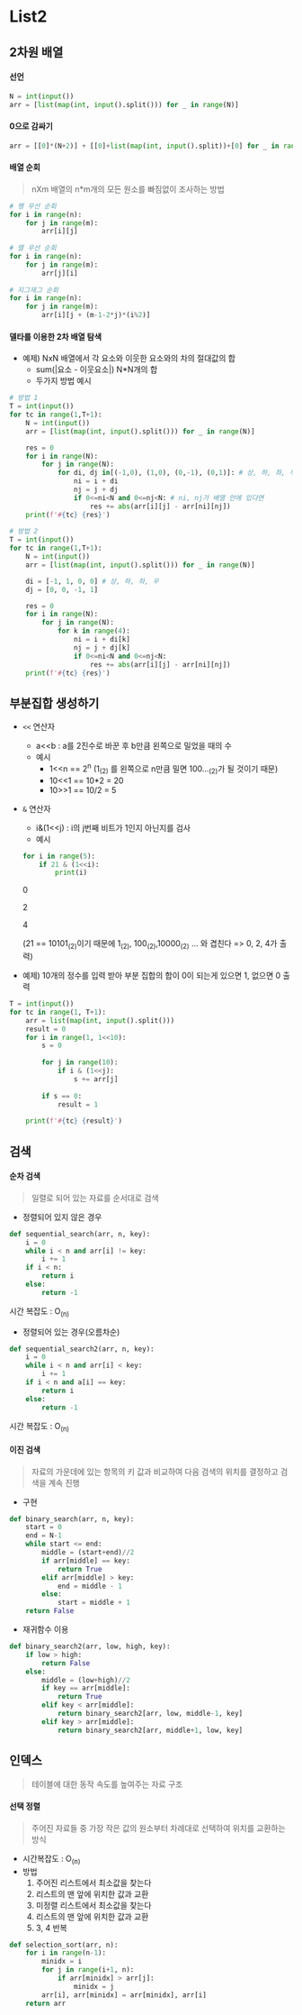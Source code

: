 # List2

## 2차원 배열

#### 선언

```python
N = int(input())
arr = [list(map(int, input().split())) for _ in range(N)]
```



#### 0으로 감싸기

```python
arr = [[0]*(N+2)] + [[0]+list(map(int, input().split))+[0] for _ in range(N)] + [[0]*(N+2)]
```



#### 배열 순회

> nXm 배열의 n*m개의 모든 원소를 빠짐없이 조사하는 방법

```python
# 행 우선 순회
for i in range(n):
    for j in range(m):
        arr[i][j]
        
# 열 우선 순회
for i in range(n):
    for j in range(m):
        arr[j][i]
        
# 지그재그 순회
for i in range(n):
    for j in range(m):
        arr[i][j + (m-1-2*j)*(i%2)]
```



#### 델타를 이용한 2차 배열 탐색

- 예제) NxN 배열에서 각 요소와 이웃한 요소와의 차의 절대값의 합
  - sum(|요소 - 이웃요소|) N*N개의 합
  - 두가지 방법 예시


```python
# 방법 1
T = int(input())
for tc in range(1,T+1):
    N = int(input())
    arr = [list(map(int, input().split())) for _ in range(N)]

    res = 0
    for i in range(N):
        for j in range(N):
            for di, dj in[(-1,0), (1,0), (0,-1), (0,1)]: # 상, 하, 좌, 우
                ni = i + di
                nj = j + dj
                if 0<=ni<N and 0<=nj<N: # ni, nj가 배열 안에 있다면
                    res += abs(arr[i][j] - arr[ni][nj])
    print(f'#{tc} {res}')
    
# 방법 2
T = int(input())
for tc in range(1,T+1):
    N = int(input())
    arr = [list(map(int, input().split())) for _ in range(N)]

    di = [-1, 1, 0, 0] # 상, 하, 좌, 우
    dj = [0, 0, -1, 1]

    res = 0
    for i in range(N):
        for j in range(N):
            for k in range(4):
                ni = i + di[k]
                nj = j + dj[k]
                if 0<=ni<N and 0<=nj<N:
                    res += abs(arr[i][j] - arr[ni][nj])
    print(f'#{tc} {res}')
```



## 부분집합 생성하기

- `<<` 연산자

  - a<<b : a를 2진수로 바꾼 후 b만큼 왼쪽으로 밀었을 때의 수
  - 예시
    - 1<<n == 2<sup>n</sup> (1<sub>(2)</sub> 를 왼쪽으로 n만큼 밀면 100...<sub>(2)</sub>가 될 것이기 때문)
    - 10<<1 == 10*2 = 20
    - 10>>1 == 10/2 = 5

- `&` 연산자

  - i&(1<<j) : i의 j번째 비트가 1인지 아닌지를 검사
  - 예시

  ```python
  for i in range(5):
      if 21 & (1<<i):
          print(i)
  ```

  0

  2

  4

  (21 == 10101<sub>(2)</sub>이기 때문에 1<sub>(2)</sub>, 100<sub>(2)</sub>,10000<sub>(2)</sub> ... 와 겹친다 => 0, 2, 4가 출력)



- 예제) 10개의 정수를 입력 받아 부분 집합의 합이 0이 되는게 있으면 1, 없으면 0 출력

```python
T = int(input())
for tc in range(1, T+1):
    arr = list(map(int, input().split()))
    result = 0
    for i in range(1, 1<<10):
        s = 0
 
        for j in range(10):
            if i & (1<<j):
                s += arr[j]
 
        if s == 0:
            result = 1
 
    print(f'#{tc} {result}')
```



## 검색

#### 순차 검색

> 일렬로 되어 있는 자료를 순서대로 검색

- 정렬되어 있지 않은 경우

```python
def sequential_search(arr, n, key):
    i = 0
    while i < n and arr[i] != key:
        i += 1
    if i < n:
        return i
    else:
        return -1
```

시간 복잡도 : O<sub>(n)</sub>



- 정렬되어 있는 경우(오름차순)

```python
def sequential_search2(arr, n, key):
    i = 0
    while i < n and arr[i] < key:
        i += 1
    if i < n and a[i] == key:
        return i
    else:
        return -1
```

시간 복잡도 : O<sub>(n)</sub>



#### 이진 검색

> 자료의 가운데에 있는 항목의 키 값과 비교하여 다음 검색의 위치를 결정하고 검색을 계속 진행

- 구현

```python
def binary_search(arr, n, key):
    start = 0
    end = N-1
    while start <= end:
        middle = (start+end)//2
        if arr[middle] == key:
            return True
        elif arr[middle] > key:
            end = middle - 1
        else:
            start = middle + 1
    return False
```

- 재귀함수 이용

```python
def binary_search2(arr, low, high, key):
    if low > high:
        return False
    else:
        middle = (low+high)//2
        if key == arr[middle]:
            return True
        elif key < arr[middle]:
            return binary_search2[arr, low, middle-1, key]
        elif key > arr[middle]:
            return binary_search2[arr, middle+1, low, key]
```



## 인덱스

> 테이블에 대한 동작 속도를 높여주는 자료 구조



#### 선택 정렬

> 주어진 자료들 중 가장 작은 값의 원소부터 차례대로 선택하여 위치를 교환하는 방식

- 시간복잡도 : O<sub>(n)</sub>
- 방법
  1. 주어진 리스트에서 최소값을 찾는다
  2. 리스트의 맨 앞에 위치한 값과 교환
  3. 미정렬 리스트에서 최소값을 찾는다
  4. 리스트의 맨 앞에 위치한 값과 교환
  5. 3, 4 반복

```python
def selection_sort(arr, n):
    for i in range(n-1):
        minidx = i
        for j in range(i+1, n):
            if arr[minidx] > arr[j]:
                minidx = j
        arr[i], arr[minidx] = arr[minidx], arr[i]
    return arr
```
